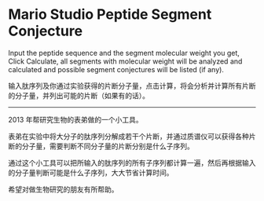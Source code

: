 # Mario Studio Peptide Segment Conjecture

Input the peptide sequence and the segment molecular weight you get, Click Calculate, all segments with molecular weight will be analyzed and calculated and possible segment conjectures will be listed (if any).

输入肽序列及你通过实验获得的片断分子量，点击计算，将会分析并计算所有片断的分子量，并列出可能的片断（如果有的话）。

<hr>

2013 年帮研究生物的表弟做的一个小工具。

表弟在实验中将大分子的肽序列分解成若干个片断，并通过质谱仪可以获得各种片断的分子量，需要判断不同分子量的片断分别是什么子序列。

通过这个小工具可以把所输入的肽序列的所有子序列都计算一遍，然后再根据输入的分子量判断可能是什么子序列，大大节省计算时间。

希望对做生物研究的朋友有所帮助。
